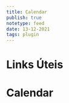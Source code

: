 ```yaml
---
title: Calendar
publish: true
notetype: feed
date: 13-12-2021
tags: plugin
---
```


# Links Úteis

# Calendar